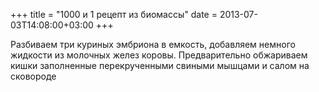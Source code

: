 +++
title = "1000 и 1 рецепт из биомассы"
date = 2013-07-03T14:08:00+03:00
+++

Разбиваем три куриных эмбриона в емкость, добавляем немного жидкости из молочных желез коровы. Предварительно обжариваем кишки заполненные перекрученными свиными мышцами и салом на сковороде


